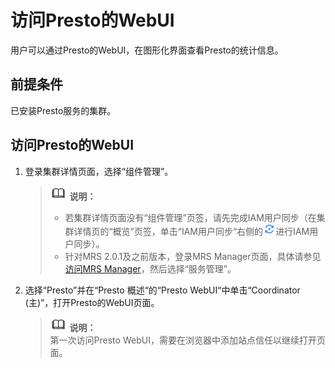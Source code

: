 # 访问Presto的WebUI<a name="ZH-CN_TOPIC_0173178987"></a>

用户可以通过Presto的WebUI，在图形化界面查看Presto的统计信息。

## 前提条件<a name="s5e180c6a1e264422a14ddfca7e340a74"></a>

已安装Presto服务的集群。

## 访问Presto的WebUI<a name="section12106109117"></a>

1.  登录集群详情页面，选择“组件管理”。

    >![](public_sys-resources/icon-note.gif) **说明：**   
    >-   若集群详情页面没有“组件管理”页签，请先完成IAM用户同步（在集群详情页的“概览”页签，单击“IAM用户同步“右侧的![](figures/zh-cn_image_0207903633.png)进行IAM用户同步）。  
    >-   针对MRS 2.0.1及之前版本，登录MRS Manager页面，具体请参见[访问MRS Manager](访问MRS-Manager.md)，然后选择“服务管理”。  

2.  选择“Presto”并在“Presto 概述“的“Presto WebUI“中单击“Coordinator \(主\)”，打开Presto的WebUI页面。

    >![](public_sys-resources/icon-note.gif) **说明：**   
    >第一次访问Presto WebUI，需要在浏览器中添加站点信任以继续打开页面。  


